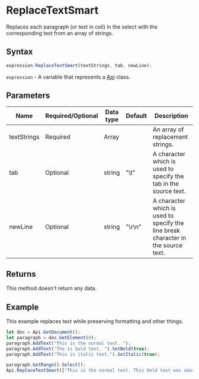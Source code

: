 # ReplaceTextSmart

Replaces each paragraph (or text in cell) in the select with the corresponding text from an array of strings.

## Syntax

```javascript
expression.ReplaceTextSmart(textStrings, tab, newLine);
```

`expression` - A variable that represents a [Api](../Api.md) class.

## Parameters

| **Name** | **Required/Optional** | **Data type** | **Default** | **Description** |
| ------------- | ------------- | ------------- | ------------- | ------------- |
| textStrings | Required | Array |  | An array of replacement strings. |
| tab | Optional | string | "\t" | A character which is used to specify the tab in the source text. |
| newLine | Optional | string | "\r\n" | A character which is used to specify the line break character in the source text. |

## Returns

This method doesn't return any data.

## Example

This example replaces text while preserving formatting and other things.

```javascript editor-docx
let doc = Api.GetDocument();
let paragraph = doc.GetElement(0);
paragraph.AddText("This is the normal text. ");
paragraph.AddText("The is bold text. ").SetBold(true);
paragraph.AddText("This is italic text.").SetItalic(true);

paragraph.GetRange().Select();
Api.ReplaceTextSmart(["This is the normal text. This bold text was smart replaced. This is italic text."]);
```
